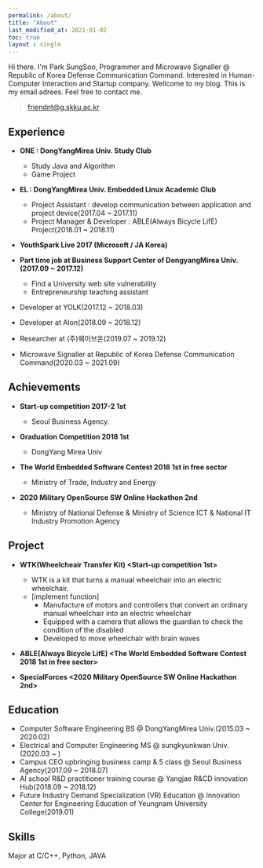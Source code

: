 ```yaml
---
permalink: /about/
title: "About"
last_modified_at: 2021-01-02
toc: true
layout : single
---
```

Hi there. I'm Park SungSoo, Programmer and Microwave Signaller @ Republic of Korea Defense Communication Command. Interested in Human-Computer Interaction and Startup company. Wellcome to my blog. This is my email adrees. Feel free to contact me.
> friendnt@g.skku.ac.kr



## Experience
- **ONE : DongYangMirea Univ. Study Club**
  - Study Java and Algorithm
  - Game Project

- **EL : DongYangMirea Univ. Embedded Linux Academic Club**
  - Project Assistant : develop communication between application and project device(2017.04 ~ 2017.11)
  - Project Manager & Developer : ABLE(Always Bicycle LifE) Project(2018.01 ~ 2018.11)

- **YouthSpark Live 2017 (Microsoft / JA Korea)**

- **Part time job at Business Support Center of DongyangMirea Univ.(2017.09 ~ 2017.12)**
  - Find a University web site vulnerability
  - Entrepreneurship teaching assistant

- Developer at YOLK(2017.12 ~ 2018.03)

- Developer at AIon(2018.09 ~ 2018.12)

- Researcher at (주)웨이브온(2019.07 ~ 2019.12)

- Microwave Signaller at Republic of Korea Defense Communication Command(2020.03 ~ 2021.09)

## Achievements
- **Start-up competition 2017-2 1st**
  - Seoul Business Agency.

- **Graduation Competition 2018 1st**
  - DongYang Mirea Univ

- **The World Embedded Software Contest 2018 1st in free sector**
  - Ministry of Trade, Industry and Energy

- **2020 Military OpenSource SW Online Hackathon 2nd**
  - Ministry of National Defense & Ministry of Science ICT & National IT Industry Promotion Agency

## Project
- **WTK(Wheelcheair Transfer Kit) <Start-up competition 1st>**
  - WTK is a kit that turns a manual wheelchair into an electric wheelchair.
  - [implement function]
    - Manufacture of motors and controllers that convert an ordinary manual wheelchair into an electric wheelchair
    - Equipped with a camera that allows the guardian to check the condition of the disabled
    - Developed to move wheelchair with brain waves

- **ABLE(Always Bicycle LifE) <The World Embedded Software Contest 2018 1st in free sector>**

- **SpecialForces <2020 Military OpenSource SW Online Hackathon 2nd>**

## Education
- Computer Software Engineering BS @ DongYangMirea Univ.(2015.03 ~ 2020.02)
- Electrical and Computer Engineering MS @ sungkyunkwan Univ.(2020.03 ~ )
- Campus CEO upbringing business camp & 5 class @ Seoul Business Agency(2017.09 ~ 2018.07)
- AI school R&D practitioner training course @ Yangjae R&CD innovation Hub(2018.09 ~ 2018.12)
- Future Industry Demand Specialization (VR) Education @ Innovation Center for Engineering Education of Yeungnam University College(2019.01)

## Skills
Major at C/C++, Python, JAVA
